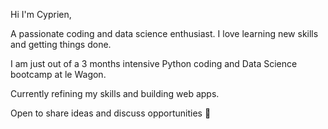 Hi I'm Cyprien,

A passionate coding and data science enthusiast. I love learning new skills and getting things done. 

I am just out of a 3 months intensive Python coding and Data Science bootcamp at le Wagon. 

Currently refining my skills and building web apps. 

Open to share ideas and discuss opportunities 🤝
